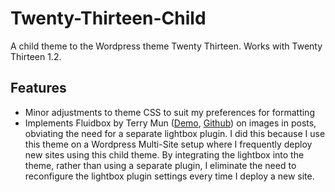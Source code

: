 Twenty-Thirteen-Child
=====================

A child theme to the Wordpress theme Twenty Thirteen. Works with Twenty Thirteen 1.2.

Features
--------

* Minor adjustments to theme CSS to suit my preferences for formatting
* Implements Fluidbox by Terry Mun ([Demo](http://terrymun.github.io/Fluidbox/), [Github](https://github.com/terrymun/Fluidbox)) on images in posts, obviating the need for a separate lightbox plugin. I did this because I use this theme on a Wordpress Multi-Site setup where I frequently deploy new sites using this child theme. By integrating the lightbox into the theme, rather than using a separate plugin, I eliminate the need to reconfigure the lightbox plugin settings every time I deploy a new site.